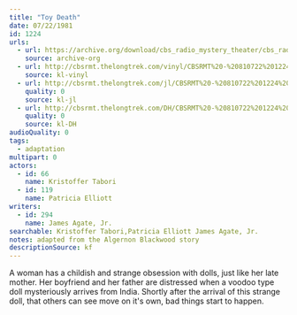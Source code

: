 ```yaml
---
title: "Toy Death"
date: 07/22/1981
id: 1224
urls: 
  - url: https://archive.org/download/cbs_radio_mystery_theater/cbs_radio_mystery_theater-1201-1250.zip/cbs_radio_mystery_theater-1201-1250%2Fcbsrmt_1224_toy_death.mp3
    source: archive-org
  - url: http://cbsrmt.thelongtrek.com/vinyl/CBSRMT%20-%20810722%201224%20Toy%20Death_afrts.mp3
    source: kl-vinyl
  - url: http://cbsrmt.thelongtrek.com/jl/CBSRMT%20-%20810722%201224%20Toy%20Death_jl.mp3
    quality: 0
    source: kl-jl
  - url: http://cbsrmt.thelongtrek.com/DH/CBSRMT%20-%20810722%201224%20Toy%20Death_dh.mp3
    quality: 0
    source: kl-DH
audioQuality: 0
tags: 
  - adaptation
multipart: 0
actors:  
  - id: 66
    name: Kristoffer Tabori  
  - id: 119
    name: Patricia Elliott
writers:  
  - id: 294
    name: James Agate, Jr.
searchable: Kristoffer Tabori,Patricia Elliott James Agate, Jr.
notes: adapted from the Algernon Blackwood story
descriptionSource: kf
---
```

A woman has a childish and strange obsession with dolls, just like her late mother. Her boyfriend and her father are distressed when a voodoo type doll mysteriously arrives from India. Shortly after the arrival of this strange doll, that others can see move on it's own, bad things start to happen.